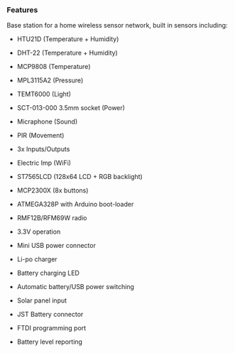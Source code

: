 ### Features

Base station for a home wireless sensor network, built in sensors including: 

- HTU21D (Temperature + Humidity)
- DHT-22 (Temperature + Humidity)
- MCP9808 (Temperature)
- MPL3115A2 (Pressure)
- TEMT6000 (Light)
- SCT-013-000 3.5mm socket (Power)
- Micraphone (Sound)
- PIR (Movement)
- 3x Inputs/Outputs

- Electric Imp (WiFi)
- ST7565LCD (128x64 LCD + RGB backlight)
- MCP2300X (8x buttons)
- ATMEGA328P with Arduino boot-loader
- RMF12B/RFM69W radio
- 3.3V operation
- Mini USB power connector
- Li-po charger
- Battery charging LED
- Automatic battery/USB power switching
- Solar panel input
- JST Battery connector
- FTDI programming port
- Battery level reporting